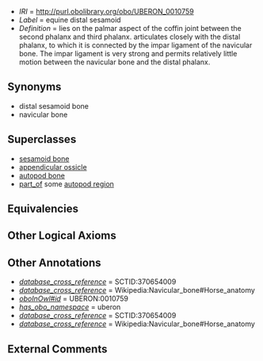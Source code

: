  * *IRI* = http://purl.obolibrary.org/obo/UBERON_0010759
 * *Label* = equine distal sesamoid
 * *Definition* = lies on the palmar aspect of the coffin joint between the second phalanx and third phalanx. articulates closely with the distal phalanx, to which it is connected by the impar ligament of the navicular bone. The impar ligament is very strong and permits relatively little motion between the navicular bone and the distal phalanx.

## Synonyms

 * distal sesamoid bone
 * navicular bone

## Superclasses

 * [sesamoid bone](../../UBERON/79/UBERON_0001479.md)
 * [appendicular ossicle](../../UBERON/41/UBERON_0011141.md)
 * [autopod bone](../../UBERON/50/UBERON_0011250.md)
 * [part_of](../../BFO/50/BFO_0000050.md) some [autopod region](../../UBERON/70/UBERON_0002470.md)

## Equivalencies


## Other Logical Axioms


## Other Annotations

 * *[database_cross_reference](../../ef/oboInOwl#hasDbXref.md)* = SCTID:370654009
 * *[database_cross_reference](../../ef/oboInOwl#hasDbXref.md)* = Wikipedia:Navicular_bone#Horse_anatomy
 * *[oboInOwl#id](../../id/oboInOwl#id.md)* = UBERON:0010759
 * *[has_obo_namespace](../../ce/oboInOwl#hasOBONamespace.md)* = uberon
 * *[database_cross_reference](../../ef/oboInOwl#hasDbXref.md)* = SCTID:370654009
 * *[database_cross_reference](../../ef/oboInOwl#hasDbXref.md)* = Wikipedia:Navicular_bone#Horse_anatomy

## External Comments

